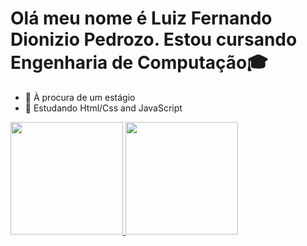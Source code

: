 # Olá meu nome é Luiz Fernando Dionizio Pedrozo. Estou cursando Engenharia de Computação🎓
- 🔭 À procura de um estágio
- 🌱 Estudando Html/Css and JavaScript

<div>
  <a href="https://github.com/fatalite38">
  <img height="180em" src="https://github-readme-stats.vercel.app/api?username=fatalite38&show_icons=true&theme=dracula&include_all_commits=true&count_private=true"/>
  <img height="180em" src="https://github-readme-stats.vercel.app/api/top-langs/?username=fatalite38&layout=compact&langs_count=16&theme=dracula"/>
</div>
